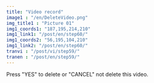 ```yaml
---
title: "Video record"
image1 : "/en/DeleteVideo.png"
img_title1 : "Picture 01"
img1_coords1: "187,195,214,210"
img1_link1: "/post/en/step60/"
img1_coords2: "56,195,104,210"
img1_link2: "/post/en/step60/"
tranvi : "/post/vi/step59/"
tranen : "/post/en/step59/"
---
```

Press "YES" to delete or "CANCEL" not delete this video.
